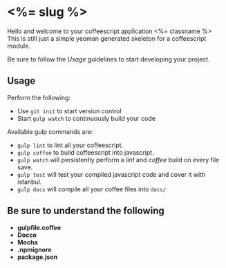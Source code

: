 <%= slug %>
=======

Hello and welcome to your coffeescript application <%= classname %> This is
still just a simple yeoman generated skeleton for a coffeescript module.

Be sure to follow the *Usage* guidelines to start developing your project.

Usage
-----

Perform the following:

- Use `git init` to start version control
- Start `gulp watch` to continuously build your code

Available gulp commands are:

- `gulp lint` to lint all your coffeescript.
- `gulp coffee` to build coffeescript into javascript.
- `gulp watch` will persistently perform a *lint* and *coffee* build on every
  file save.
- `gulp test` will test your compiled javascript code and cover it with
  istanbul.
- `gulp docs` will compile all your coffee files into `docs/`

Be sure to understand the following
-----------------------------------

- **gulpfile.coffee**
- **Docco**
- **Mocha**
- **.npmignore**
- **package.json**
